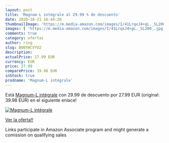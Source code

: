 ```yaml
---
layout: post
title: 'Magnum-L intégrale al 29.99 % de descuento'
date: 2020-10-21 16:44:20
thumbnailImage: 'https://m.media-amazon.com/images/I/41LrqxJ4+gL._SL200_.jpg'
images: [ 'https://m.media-amazon.com/images/I/41LrqxJ4+gL._SL200_.jpg' ]
comments: true
category: ofertas
author: ring
slug: B00YWCVYU2
description:
actualPrice: 27.99 EUR
currency: EUR
price: 27.99
comparePrice: 39.98 EUR
inStock: true
prodname: 'Magnum-L intégrale'
---
```


Está [Magnum-L intégrale](https://www.amazon.fr/dp/B00YWCVYU2/?tag=tolees0d-21) con 29.99 de descuento por 27.99 EUR (original: 39.98 EUR) en el siguiente enlace!

[![Magnum-L intégrale](https://m.media-amazon.com/images/I/41LrqxJ4+gL._SL200_.jpg)](https://www.amazon.fr/dp/B00YWCVYU2/?tag=tolees0d-21)

[Ver la oferta!!](https://www.amazon.fr/dp/B00YWCVYU2/?tag=tolees0d-21)

Links participate in Amazon Associate program and might generate a comission on qualifying sales


